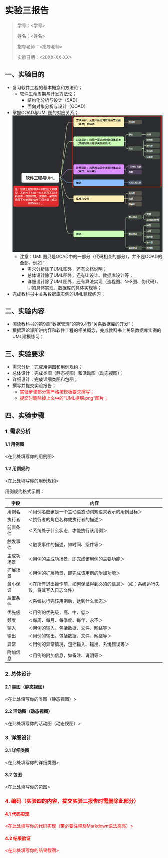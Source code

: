 # 实验三报告

> 学号：<学号>
> 
> 姓名：<姓名>
> 
> 指导老师：<指导老师>
> 
> 实验日期：<20XX-XX-XX>

## 一、实验目的

- 复习软件工程的基本概念和方法论；
  - 软件生命周期与开发方法论；
    - 结构化分析与设计（SAD）
    - 面向对象分析与设计（OOAD）
- 掌握OOAD与UML图的对应关系；
![alt text](UML提纲.png)
  - 注意：UML图只是OOAD中的一部分（代码相关的部分），并不是OOAD的全部。例如：
    - 需求分析除了UML图外，还有文档说明；
    - 总体设计除了UML图外，还有UI设计、数据库设计等；
    - 详细设计除了UML图外，还有算法实现（流程图、N-S图、伪代码）、UI的具体实现、数据库的具体实现等；
- 完成教科书中关系数据库实例的UML建模练习；

## 二、实验内容

- 阅读教科书的第9章“数据管理”的第9.4节“关系数据库的开发”；
- 根据理论课所讲内容和软件工程的相关概念，完成教科书上关系数据库实例的UML建模练习；

## 三、实验要求

- 需求分析：完成用例图和用例规约；
- 总体设计：完成类图（静态视图）和活动图（动态视图）；
- 详细设计：完成详细类图和包图；
- 撰写并提交实验报告；
  - <font color=red>实验步骤部分需严格按模板要求撰写；</font>
  - <font color=red>提交时删除掉上文中的“UML提纲.png“图片；</font>

## 四、实验步骤

### 1. 需求分析

#### 1.1 用例图

<在此处填写你的用例图>

#### 1.2 用例规约

<在此处填写你的用例规约>

用例规约格式示例：   

| 字段 | 内容 |
| ---- | ------ |
| 用例名 | ＜用例名应该是一个主动语态动词短语来表示的用例目标＞ | 
| 执行者 | ＜执行者的角色名称或执行者的描述＞ | 
| 前置条件 | ＜系统处于什么状态，才能执行该用例＞ | 
| 触发事件 | ＜触发事件的描述，如时间、条件等＞ | 
| 主成功场景 | ＜用例的主成功场景，即完成该用例的主要功能＞ | 
| 扩展场景 | ＜用例的扩展场景，即完成该用例的附加功能＞ | 
| 最小保证 | ＜在所有退出操作前，如何保证得到必须的信息＞（如：系统运行失败，将其写入日志文件）| 
| 后置条件 | ＜系统执行完该用例后，达到什么状态＞ | 
| 优先级 | ＜用例的优先级，高、中、低＞ | 
| 频度 | ＜每周、每月、每季度、每年、永不＞ | 
| 输入 | ＜用例的输入，包括数据、文件、网络等＞ | 
| 输出 | ＜用例的输出，包括数据、文件、网络等＞ | 
| 异常 | ＜用例的异常情况，包括输入、输出、系统错误等＞ | 
| 附加信息 | ＜用例的附加信息，如备注、说明等＞ | 

### 2. 总体设计

#### 2.1 类图（静态视图）

<在此处填写你的类图（静态视图）>

#### 2.2 活动图（动态视图）

<在此处填写你的活动图（动态视图）>

### 3. 详细设计

#### 3.1 详细类图

<在此处填写你的详细类图>

#### 3.2 包图

<在此处填写你的包图>

### <font color=red>4. 编码（实验四的内容，提交实验三报告时需删除此部分）

#### 4.1 代码实现

<在此处填写你的代码实现（带必要注释及Markdown语法高亮）>

#### 4.2 结果验证

<在此处填写你的结果截图></font>
